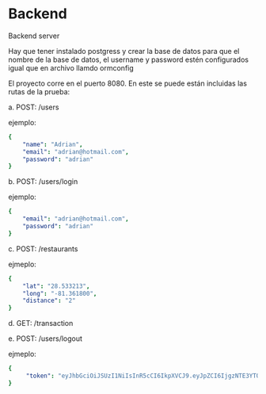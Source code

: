 # Backend
Backend server

Hay que tener instalado postgress y crear la base de datos para que el nombre de la base de datos, el username y password estén configurados igual que en archivo llamdo ormconfig

El proyecto corre en el puerto 8080. En este se puede están incluidas las rutas de la prueba:

a. POST: /users

ejemplo: 

```yaml
{
    "name": "Adrian",
    "email": "adrian@hotmail.com",
    "password": "adrian"
}
```

b. POST: /users/login

ejemplo: 

```yaml
{
    "email": "adrian@hotmail.com",
    "password": "adrian"
}
```


c. POST: /restaurants

ejmeplo:

```yaml
{
    "lat": "28.533213",
    "long": "-81.361800",
    "distance": "2"
}
```

d. GET: /transaction

e. POST: /users/logout

ejmeplo:

```yaml
{
     "token": "eyJhbGciOiJSUzI1NiIsInR5cCI6IkpXVCJ9.eyJpZCI6IjgzNTE3YTQ3LWZiNGQtNTc5Ny1iNTc0LTA2OTc0MTAxM2I0YiIsImVtYWlsIjoiYWRyaWFuQGhvdG1haWwuY29tIiwiaWF0IjoxNjMzNTY4MjE5fQ.PVipnmc4aErcG6V-7zz8zLI232iYK-qZI-E0fR49PY5P4axmLNSmt8G5CFftfrxg7PTimDgfYLBn6X5vpUa4qrJ-DxUHkXEq9s38_WreF_ZJru6bAe646sECf6iLIUa0G60CIVi_sxGxmcGUJiDeuv7mSnJU4RQ0B9VNnzE-M1A"
}
```
